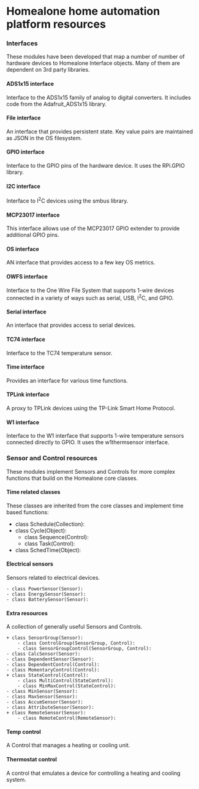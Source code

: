 # Homealone home automation platform resources

### Interfaces
These modules have been developed that map a number of number of hardware devices to Homealone Interface objects.  Many of them are dependent on 3rd party libraries.

#### ADS1x15 interface
Interface to the ADS1x15 family of analog to digital converters.  It includes code from the Adafruit_ADS1x15 library.

#### File interface
An interface that provides persistent state.  Key value pairs are maintained as JSON in the OS filesystem.

#### GPIO interface
Interface to the GPIO pins of the hardware device.  It uses the RPi.GPIO library.

#### I2C interface
Interface to I<sup>2</sup>C devices using the smbus library.

#### MCP23017 interface
This interface allows use of the MCP23017 GPIO extender to provide additional GPIO pins.

#### OS interface
AN interface that provides access to a few key OS metrics.

#### OWFS interface
Interface to the One Wire File System that supports 1-wire devices connected in a variety of ways such as serial, USB, I<sup>2</sup>C, and GPIO.

#### Serial interface
An interface that provides access to serial devices.

#### TC74 interface
Interface to the TC74 temperature sensor.

#### Time interface
Provides an interface for various time functions.

#### TPLink interface
A proxy to TPLink devices using the TP-Link Smart Home Protocol.

#### W1 interface
Interface to the W1 interface that supports 1-wire temperature sensors connected directly to GPIO.  It uses the w1thermsensor interface.

### Sensor and Control resources
These modules implement Sensors and Controls for more complex functions that build on the Homealone core classes.

#### Time related classes
These classes are inherited from the core classes and implement time based functions:

- class Schedule(Collection):
- class Cycle(Object):
	- class Sequence(Control):
	- class Task(Control):
- class SchedTime(Object):

#### Electrical sensors
Sensors related to electrical devices.

    - class PowerSensor(Sensor):
    - class EnergySensor(Sensor):
    - class BatterySensor(Sensor):

#### Extra resources
A collection of generally useful Sensors and Controls.

	+ class SensorGroup(Sensor):
		- class ControlGroup(SensorGroup, Control):
		- class SensorGroupControl(SensorGroup, Control):
	- class CalcSensor(Sensor):
    - class DependentSensor(Sensor):
    - class DependentControl(Control):
	- class MomentaryControl(Control):
    + class StateControl(Control):
    	- class MultiControl(StateControl):
    	- class MinMaxControl(StateControl):
	- class MinSensor(Sensor):
	- class MaxSensor(Sensor):
	- class AccumSensor(Sensor):
	- class AttributeSensor(Sensor):
	+ class RemoteSensor(Sensor):
	 	- class RemoteControl(RemoteSensor):

#### Temp control
A Control that manages a heating or cooling unit.

#### Thermostat control
A control that emulates a device for controlling a heating and cooling system.
